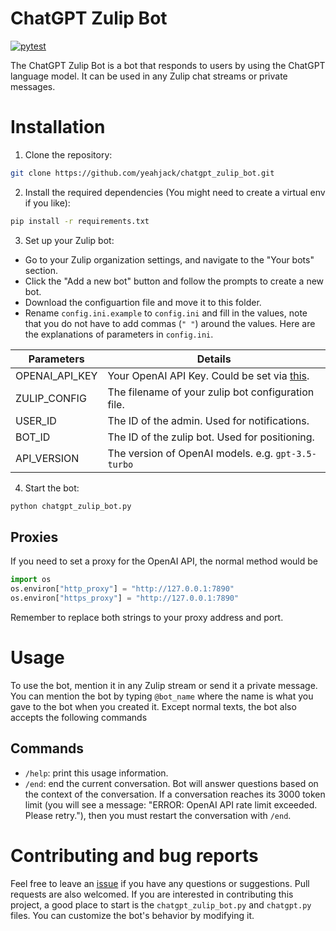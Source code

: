 # ChatGPT Zulip Bot

[![pytest](https://github.com/yeahjack/chatgpt_zulip_bot/actions/workflows/ci.yml/badge.svg)](https://github.com/yeahjack/chatgpt_zulip_bot/actions/workflows/ci.yml)

The ChatGPT Zulip Bot is a bot that responds to users by using the ChatGPT language model. It can be used in any Zulip chat streams or private messages.

# Installation

1. Clone the repository:

```bash
git clone https://github.com/yeahjack/chatgpt_zulip_bot.git
```

2. Install the required dependencies (You might need to create a virtual env if you like):

```bash
pip install -r requirements.txt
```

3. Set up your Zulip bot:

- Go to your Zulip organization settings, and navigate to the "Your bots" section.
- Click the "Add a new bot" button and follow the prompts to create a new bot.
- Download the configuartion file and move it to this folder.
- Rename `config.ini.example` to `config.ini` and fill in the values, note that you do not have to add commas (`" "`) around the values.
Here are the explanations of parameters in `config.ini`.

| Parameters | Details |
| --- | --- |
| OPENAI_API_KEY | Your OpenAI API Key. Could be set via [this](https://platform.openai.com/account/api-keys).
| ZULIP_CONFIG | The filename of your zulip bot configuration file.
| USER_ID | The ID of the admin. Used for notifications.
| BOT_ID | The ID of the zulip bot. Used for positioning.
| API_VERSION | The version of OpenAI models. e.g. `gpt-3.5-turbo` |

4. Start the bot:

```bash
python chatgpt_zulip_bot.py
```

## Proxies

If you need to set a proxy for the OpenAI API, the normal method would be
```python
import os
os.environ["http_proxy"] = "http://127.0.0.1:7890"
os.environ["https_proxy"] = "http://127.0.0.1:7890"
```
Remember to replace both strings to your proxy address and port.

# Usage

To use the bot, mention it in any Zulip stream or send it a private message. You can mention the bot by typing `@bot_name` where the name is what you gave to the bot when you created it.
Except normal texts, the bot also accepts the following commands

## Commands
* `/help`: print this usage information.
* `/end`: end the current conversation. Bot will answer questions based on the context of the conversation. If a conversation reaches its 3000 token limit (you will see a message: "ERROR: OpenAI API rate limit exceeded. Please retry."), then you must restart the conversation with `/end`.

# Contributing and bug reports

Feel free to leave an [issue](https://github.com/yeahjack/chatgpt_zulip_bot/issues) if you have any questions or suggestions.
Pull requests are also welcomed. If you are interested in contributing this project, a good place to start is the `chatgpt_zulip_bot.py` and `chatgpt.py` files. You can customize the bot's behavior by modifying it.
